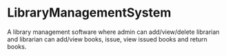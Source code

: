 # LibraryManagementSystem
A library management software where admin can add/view/delete librarian and librarian can add/view books, issue, view issued books and return books.
